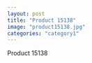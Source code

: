 ```yaml
---
layout: post
title: "Product 15138"
image: "product15138.jpg"
categories: "category1"
---
```

Product 15138
